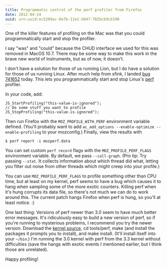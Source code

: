 ```yaml
---
title: Programmatic control of the perf profiler from Firefox
date: 2012-04-24
uuid: urn:uuid:ec5209ac-8e7b-11e1-b047-782bcb9cb190
---
```


One of the killer features of profiling on the Mac was that you could programmatically start and stop the profiler.

I say "was" and "could" because the CHUD interface we used for this was removed in MacOS 10.7.  There may be some way to make this work in the brave new world of Instruments, but as of now, it doesn't.

I don't have a solution for those of us running Lion, but I do have a solution for those of us running Linux.  After much help from sfink, I landed [bug 741652][] today.  This lets you programmatically start and stop Linux's [perf][] profiler.

In your code, add:

    JS_StartProfiling("this-value-is-ignored");
    // Do some stuff you want to profile
    JS_StopProfiling("this-value-is-ignored");

Then run Firefox with the `MOZ_PROFILE_WITH_PERF` environment variable defined.  (You'll probably want to add `ac_add_options --enable-optimize --enable-profiling` to your mozconfig.)  Finally, view the results with

    $ perf report -i mozperf.data

You can set custom `perf record` flags with the `MOZ_PROFILE_PERF_FLAGS` environment variable.  By default, we pass `--call-graph`.  (Pro tip: Try passing `--stat`.  It collects information about which thread did what, letting you filter out noise from other threads which might creep into your profile.)

You can use `MOZ_PROFILE_PERF_FLAGS` to profile something other than CPU time, but at least on my kernel, perf seems to have a bug which causes it to hang when sampling some of the more exotic counters.  Killing perf when it's hung corrupts its data file, so there's not much we can do to work around this.  The current patch hangs Firefox when perf is hung, so you'll at least notice.  :)

One last thing: Versions of perf newer than 3.0 seem to have much better error messages.  It's ridiculously easy to build a new version of perf, so if you're running to mysterious problems, I recommend you try the newer version.  Download the [kernel source][], cd tools/perf, make (and install the packages it prompts you to install), and make install.  (It'll install itself into your `~/bin`.)  I'm running the 3.0 kernel with perf from the 3.3 kernel without difficulties (save the hangs with exotic events I mentioned earlier, but I think those are unrelated).

Happy profiling!

[bug 741652]: https://bugzilla.mozilla.org/show_bug.cgi?id=741652
[perf]: https://perf.wiki.kernel.org/
[kernel source]: http://kernel.org/
